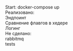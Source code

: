 Start: docker-compose up <br>
Реализовано: <br>
  Эндпоинт <br>
  Сравнение флавгов в хедере <br>
  Логинг <br>
Не сделано: <br>
  rabbitmq <br>
  tests <br>
